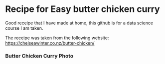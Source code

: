 # Recipe for Easy butter chicken curry

Good receipe that I have made at home, this github is for a data science course I am taken.

The receipe was taken from the following website: https://chelseawinter.co.nz/butter-chicken/

### Butter Chicken Curry Photo

